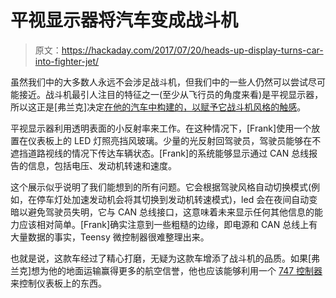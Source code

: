 # 平视显示器将汽车变成战斗机

> 原文：<https://hackaday.com/2017/07/20/heads-up-display-turns-car-into-fighter-jet/>

虽然我们中的大多数人永远不会涉足战斗机，但我们中的一些人仍然可以尝试尽可能接近。战斗机最引人注目的特征之一(至少从飞行员的角度来看)是平视显示器，所以这正是[弗兰克]决定[在他的汽车中构建的，以赋予它战斗机风格的触感](http://eleccelerator.com/car-heads-up-display-using-led-strip/)。

平视显示器利用透明表面的小反射率来工作。在这种情况下，[Frank]使用一个放置在仪表板上的 LED 灯照亮挡风玻璃。少量的光反射回驾驶员，驾驶员能够在不遮挡道路视线的情况下传达车辆状态。[Frank]的系统能够显示通过 CAN 总线报告的信息，包括电压、发动机转速和速度。

这个展示似乎说明了我们能想到的所有问题。它会根据驾驶风格自动切换模式(例如，在停车灯处加速发动机会将其切换到发动机转速模式)，led 会在夜间自动变暗以避免驾驶员失明，它与 CAN 总线接口，这意味着未来显示任何其他信息的能力应该相对简单。[Frank]确实注意到一些粗糙的边缘，即电源和 CAN 总线上有大量数据的事实，Teensy 微控制器很难整理出来。

也就是说，这款车经过了精心打磨，无疑为这款车增添了战斗机的品质。如果[弗兰克]想为他的地面运输赢得更多的航空信誉，他也应该能够利用一个 [747 控制器](http://hackaday.com/2017/06/20/restoring-a-retro-747-control-display-unit/)来控制仪表板上的东西。